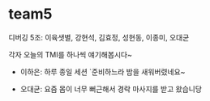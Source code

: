 # team5
디버깅 5조: 이육샛별, 강현석, 김효정, 성현동, 이종미, 오대균

각자 오늘의 TMI를 하나씩 얘기해봅시다~

- 이하은: 하루 종일 세션 `준비하느라 밤을 새워버렸네요~

- 오대균: 요즘 몸이 너무 뻐근해서 경락 마사지를 받고 왔습니당
